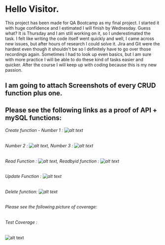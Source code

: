 # Hello Visitor.
This project has been made for QA Bootcamp as my final project.
I started it with huge confidence and I estimated I will finish by Wednesday. Guess what? It is Thursday and I am still working on it, so I underestimated the task.
I felt like writing the code itself went quickly and well, I came across new issues, but after hours of research I could solve it.
Jira and Git were the hardest even though it shouldn't be so I definitely have to go over those recordings again.
Sometimes I had to look up even basics, but I am sure with more practice I will be able to do these kind of tasks easier and quicker. After the course I will keep up with coding because this is my new passion.

## I am going to attach Screenshots of every CRUD function plus one.

## Please see the following links as a proof of API + mySQL functions:

###### Create function - Number 1 : ![alt text](https://i.imgur.com/sS9uEHf.png) 
###### Number 2 : ![alt text](https://i.imgur.com/hhB3jQZ.png), Number 3 : ![alt text](https://i.imgur.com/yfCHPdD.png)

###### Read Function : ![alt text](https://i.imgur.com/XLWd1uW.png), Readbyid function : ![alt text](https://i.imgur.com/P4eSkgZ.png)

###### Update Function : ![alt text](https://i.imgur.com/Ohrzvx6.png)

###### Delete function: ![alt text](https://i.imgur.com/fOMINXo.png)

###### Please see the following picture of coverage:

###### Test Coverage : 
![alt text](https://i.imgur.com/KcFvRc0.jpg)
